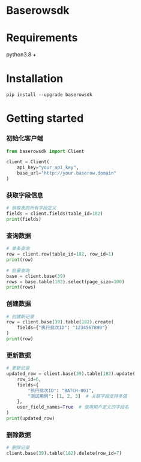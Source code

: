 # Baserowsdk


# Requirements

python3.8 +

# Installation

```shell
pip install --upgrade baserowsdk
```

# Getting started

### 初始化客户端
```python
from baserowsdk import Client

client = Client(
    api_key="your_api_key",
    base_url="http://your.baserow.domain"
)
```

### 获取字段信息
```python
# 获取表的所有字段定义
fields = client.fields(table_id=182)
print(fields)
```

### 查询数据
```python
# 单条查询
row = client.row(table_id=182, row_id=1)
print(row)

# 批量查询
base = client.base(39)
rows = base.table(182).select(page_size=100)
print(rows)
```

### 创建数据
```python
# 创建新记录
row = client.base(39).table(182).create(
    fields={"执行批次ID": "1234567890"}
)
print(row)
```

### 更新数据
```python
# 更新记录
updated_row = client.base(39).table(182).update(
    row_id=6,
    fields={
        "执行批次ID": "BATCH-001",
        "测试用例": [1, 2, 3]  # 关联字段支持多值
    },
    user_field_names=True  # 使用用户定义的字段名
)
print(updated_row)
```

### 删除数据
```python
# 删除记录
client.base(39).table(182).delete(row_id=7)
```